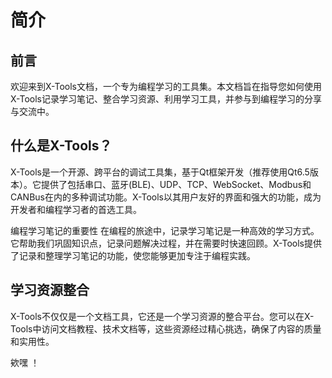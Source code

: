 # 简介

## 前言

欢迎来到X-Tools文档，一个专为编程学习的工具集。本文档旨在指导您如何使用X-Tools记录学习笔记、整合学习资源、利用学习工具，并参与到编程学习的分享与交流中。

## 什么是X-Tools？

X-Tools是一个开源、跨平台的调试工具集，基于Qt框架开发（推荐使用Qt6.5版本）。它提供了包括串口、蓝牙(BLE)、UDP、TCP、WebSocket、Modbus和CANBus在内的多种调试功能。X-Tools以其用户友好的界面和强大的功能，成为开发者和编程学习者的首选工具。

编程学习笔记的重要性
在编程的旅途中，记录学习笔记是一种高效的学习方式。它帮助我们巩固知识点，记录问题解决过程，并在需要时快速回顾。X-Tools提供了记录和整理学习笔记的功能，使您能够更加专注于编程实践。

## 学习资源整合
X-Tools不仅仅是一个文档工具，它还是一个学习资源的整合平台。您可以在X-Tools中访问文档教程、技术文档等，这些资源经过精心挑选，确保了内容的质量和实用性。

欸嘿 ！